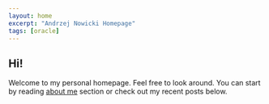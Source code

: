 ```yaml
---
layout: home
excerpt: "Andrzej Nowicki Homepage"
tags: [oracle]
---
```


## Hi!

Welcome to my personal homepage. Feel free to look around. You can start by reading [about me](about/) section or check out my recent posts below.

